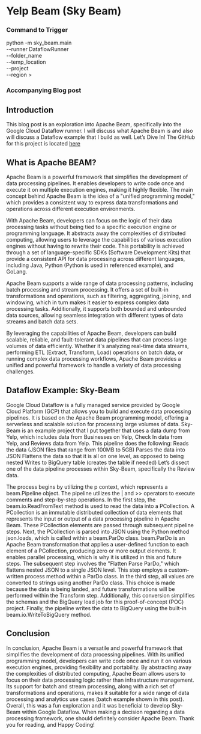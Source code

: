 # Yelp Beam (Sky Beam)


### Command to Trigger 
python -m sky_beam.main \
--runner DataflowRunner \
--folder_name <RAW-DATA-FOLDER-PREFIX> \
--temp_location <GCS-BUCKET-LOCATION> \
--project <PROJECT-ID> \
--region <REGION>>

### Accompanying Blog post

## Introduction

This blog post is an exploration into Apache Beam, specifically into the Google Cloud Dataflow runner. I will discuss what Apache Beam is and also will discuss a Dataflow example that I build as well. Let’s Dive In!
The GitHub for this project is located [here](https://github.com/japerry911/yelp-beam)

## What is Apache BEAM?

Apache Beam is a powerful framework that simplifies the development of data processing pipelines. It enables developers to write code once and execute it on multiple execution engines, making it highly flexible. The main concept behind Apache Beam is the idea of a "unified programming model," which provides a consistent way to express data transformations and operations across different execution environments.

With Apache Beam, developers can focus on the logic of their data processing tasks without being tied to a specific execution engine or programming language. It abstracts away the complexities of distributed computing, allowing users to leverage the capabilities of various execution engines without having to rewrite their code. This portability is achieved through a set of language-specific SDKs (Software Development Kits) that provide a consistent API for data processing across different languages, including Java, Python (Python is used in referenced example), and GoLang.

Apache Beam supports a wide range of data processing patterns, including batch processing and stream processing. It offers a set of built-in transformations and operations, such as filtering, aggregating, joining, and windowing, which in turn makes it easier to express complex data processing tasks. Additionally, it supports both bounded and unbounded data sources, allowing seamless integration with different types of data streams and batch data sets.

By leveraging the capabilities of Apache Beam, developers can build scalable, reliable, and fault-tolerant data pipelines that can process large volumes of data efficiently. Whether it's analyzing real-time data streams, performing ETL (Extract, Transform, Load) operations on batch data, or running complex data processing workflows, Apache Beam provides a unified and powerful framework to handle a variety of data processing challenges.

## Dataflow Example: Sky-Beam

Google Cloud Dataflow is a fully managed service provided by Google Cloud Platform (GCP) that allows you to build and execute data processing pipelines. It is based on the Apache Beam programming model, offering a serverless and scalable solution for processing large volumes of data.
Sky-Beam is an example project that I put together that uses a data dump from Yelp, which includes data from Businesses on Yelp, Check In data from Yelp, and Reviews data from Yelp. This pipeline does the following:
Reads the data (JSON files that range from 100MB to 5GB)
Parses the data into JSON
Flattens the data so that it is all on one level, as opposed to being nested
Writes to BigQuery table (creates the table if needed)
Let’s dissect one of the data pipeline processes within Sky-Beam, specifically the Review data. 

The process begins by utilizing the p context, which represents a beam.Pipeline object. The pipeline utilizes the | and >> operators to execute comments and step-by-step operations. In the first step, the beam.io.ReadFromText method is used to read the data into a PCollection. A PCollection is an immutable distributed collection of data elements that represents the input or output of a data processing pipeline in Apache Beam. These PCollection elements are passed through subsequent pipeline steps.
Next, the PCollection is parsed into JSON using the Python method json.loads, which is called within a beam.ParDo class. beam.ParDo is an Apache Beam transformation that applies a user-defined function to each element of a PCollection, producing zero or more output elements. It enables parallel processing, which is why it is utilized in this and future steps.
The subsequent step involves the "Flatten Parse ParDo," which flattens nested JSON to a single JSON level. This step employs a custom-written process method within a ParDo class.
In the third step, all values are converted to strings using another ParDo class. This choice is made because the data is being landed, and future transformations will be performed within the Transform step. Additionally, this conversion simplifies the schemas and the BigQuery load job for this proof-of-concept (POC) project.
Finally, the pipeline writes the data to BigQuery using the built-in beam.io.WriteToBigQuery method.

## Conclusion

In conclusion, Apache Beam is a versatile and powerful framework that simplifies the development of data processing pipelines. With its unified programming model, developers can write code once and run it on various execution engines, providing flexibility and portability. By abstracting away the complexities of distributed computing, Apache Beam allows users to focus on their data processing logic rather than infrastructure management. Its support for batch and stream processing, along with a rich set of transformations and operations, makes it suitable for a wide range of data processing and analytics use cases (batch example shown in this post). Overall, this was a fun exploration and it was beneficial to develop Sky-Beam within Google Dataflow. When making a decision regarding a data processing framework, one should definitely consider Apache Beam. Thank you for reading, and Happy Coding!

